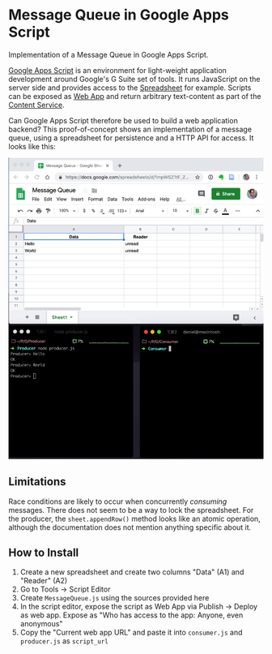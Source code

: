 Message Queue in Google Apps Script
===================================

Implementation of a Message Queue in Google Apps Script.

[Google Apps Script] is an environment for light-weight application development
around Google's G Suite set of tools. It runs JavaScript on the server side and
provides access to the [Spreadsheet] for example. Scripts can be exposed as
[Web App] and return arbitrary text-content as part of the [Content Service].

Can Google Apps Script therefore be used to build a web application backend?
This proof-of-concept shows an implementation of a message queue, using a
spreadsheet for persistence and a HTTP API for access. It looks like this:

[![Message Queue Demo](message-queue.png)](https://youtu.be/KVzdOF-Nf2s)

Limitations
-----------

Race conditions are likely to occur when concurrently *consuming* messages.
There does not seem to be a way to lock the spreadsheet. For the producer,
the `sheet.appendRow()` method looks like an atomic operation, although
the documentation does not mention anything specific about it.

How to Install
--------------

1. Create a new spreadsheet and create two columns "Data" (A1) and "Reader" (A2)
2. Go to Tools -> Script Editor
3. Create `MessageQueue.js` using the sources provided here
4. In the script editor, expose the script as Web App via Publish -> Deploy as web app. Expose as "Who has access to the app: Anyone, even anonymous"
5. Copy the "Current web app URL" and paste it into `consumer.js` and `producer.js` as
   `script_url`

[Google Apps Script]: https://developers.google.com/apps-script/
[Content Service]: https://developers.google.com/apps-script/guides/content
[Web App]: https://developers.google.com/apps-script/guides/web
[Spreadsheet]: https://developers.google.com/apps-script/reference/spreadsheet/
[long polling]: https://en.wikipedia.org/wiki/Push_technology#Long_polling
